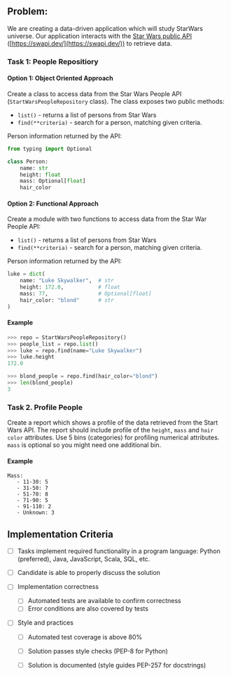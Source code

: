 ## Problem:

We are creating a data-driven application which will study StarWars universe. Our application interacts with the [Star Wars public API](https://swapi.dev/) ([https://swapi.dev/](https://swapi.dev/)) to retrieve data.

### Task 1: People Repositiory

#### Option 1: Object Oriented Approach

Create a class to access data from the Star Wars People API (`StartWarsPeopleRepository` class). The class exposes two public methods:

- `list()` - returns a list of persons from Star Wars
- `find(**criteria)` - search for a person, matching given criteria.

Person information returned by the API:

```python
from typing import Optional

class Person:
    name: str
    height: float
    mass: Optional[float]
    hair_color
```

#### Option 2: Functional Approach

Create a module with two functions to access data from the Star War People API:

* `list()` - returns a list of persons from Star Wars
* `find(**criteria)` - search for a person, matching given criteria.

Person information returned by the API:

```python
luke = dict(
    name: "Luke Skywalker",  # str
    height: 172.0,           # float
    mass: 77,                # Optional[float]
    hair_color: "blond"      # str
)
```

#### Example

```python
>>> repo = StartWarsPeopleRepository()
>>> people_list = repo.list()
>>> luke = repo.find(name="Luke Skywalker")
>>> luke.height
172.0

>>> blond_people = repo.find(hair_color="blond")
>>> len(blond_people)
3
```



### Task 2. Profile People

Create a report which shows a profile of the data retrieved from the Start Wars API. The report should include profile of the `height`, `mass` and `hair color` attributes. Use 5 bins (categories) for profiling numerical attributes. `mass` is optional so you might need one additional bin.

#### Example

```
Mass:
   - 11-30: 5
   - 31-50: 7
   - 51-70: 8
   - 71-90: 5
   - 91-110: 2
   - Unknown: 3
```

## Implementation Criteria

- [ ] Tasks implement required functionality in a program language: Python (preferred), Java, JavaScript, Scala, SQL, etc.

- [ ] Candidate is able to properly discuss the solution

- [ ] Implementation correctness

  - [ ] Automated tests are available to confirm correctness
  - [ ] Error conditions are also covered by tests

- [ ] Style and practices

  - [ ] Automated test coverage is above 80%
  - [ ] Solution passes style checks (PEP-8 for Python)
  - [ ] Solution is documented (style guides PEP-257 for docstrings)

  
